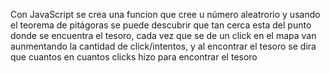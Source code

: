 Con JavaScript se crea una funcion que cree u  número aleatrorio y usando el teorema de pitágoras  se puede descubrir que tan cerca esta del punto donde se encuentra el tesoro, cada vez que se de un click en el mapa van aunmentando la cantidad de click/intentos, y al encontrar el tesoro se dira que cuantos en cuantos clicks hizo para encontrar el tesoro